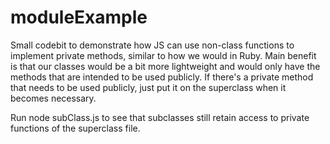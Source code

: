 # moduleExample

Small codebit to demonstrate how JS can use non-class functions to implement private methods, similar to how we would in Ruby.
Main benefit is that our classes would be a bit more lightweight and would only have the methods that are intended to be used publicly.
If there's a private method that needs to be used publicly, just put it on the superclass when it becomes necessary.

Run node subClass.js to see that subclasses still retain access to private functions of the superclass file.
